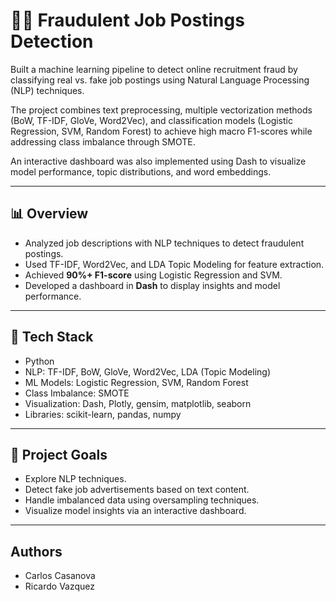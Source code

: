 # 🕵️‍♂️ Fraudulent Job Postings Detection

Built a machine learning pipeline to detect online recruitment fraud by classifying real vs. fake job postings using Natural Language Processing (NLP) techniques.

The project combines text preprocessing, multiple vectorization methods (BoW, TF-IDF, GloVe, Word2Vec), and classification models (Logistic Regression, SVM, Random Forest) to achieve high macro F1-scores while addressing class imbalance through SMOTE.

An interactive dashboard was also implemented using Dash to visualize model performance, topic distributions, and word embeddings.

---

## 📊 Overview

- Analyzed job descriptions with NLP techniques to detect fraudulent postings.
- Used TF-IDF, Word2Vec, and LDA Topic Modeling for feature extraction.
- Achieved **90%+ F1-score** using Logistic Regression and SVM.
- Developed a dashboard in **Dash** to display insights and model performance.

---

## 🧰 Tech Stack

- Python
- NLP: TF-IDF, BoW, GloVe, Word2Vec, LDA (Topic Modeling)
- ML Models: Logistic Regression, SVM, Random Forest
- Class Imbalance: SMOTE
- Visualization: Dash, Plotly, gensim, matplotlib, seaborn
- Libraries: scikit-learn, pandas, numpy

---

## 🎯 Project Goals

- Explore NLP techniques.
- Detect fake job advertisements based on text content.
- Handle imbalanced data using oversampling techniques.
- Visualize model insights via an interactive dashboard.

---

## Authors

- Carlos Casanova
- Ricardo Vazquez

